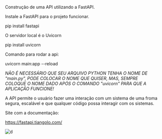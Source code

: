 Construção de uma API utilizando a FastAPI. 

Instale a FastAPI para o projeto funcionar. 

pip install fastapi 

O servidor local é o Uvicorn

pip install uvicorn 

Comando para rodar a api:

uvicorn main:app --reload 

*NÃO É NECESSÁRIO QUE SEU ARQUIVO PYTHON TENHA O NOME DE "main.py", PODE COLOCAR O NOME QUE QUISER, MAS, SEMPRE COLOQUE O NOME DADO APÓS O COMANDO "uvicorn" PARA QUE A APLICAÇÃO FUNCIONE!* 


A API permite o usuário fazer uma interação com um sistema de uma froma segura, escalável e que qualquer código possa interagir com os sistemas. 

Site com a documentação: 

https://fastapi.tiangolo.com/ 



![d](https://user-images.githubusercontent.com/79712782/184904747-1581d9f0-7f34-4aff-b039-c7af930af53d.png)
